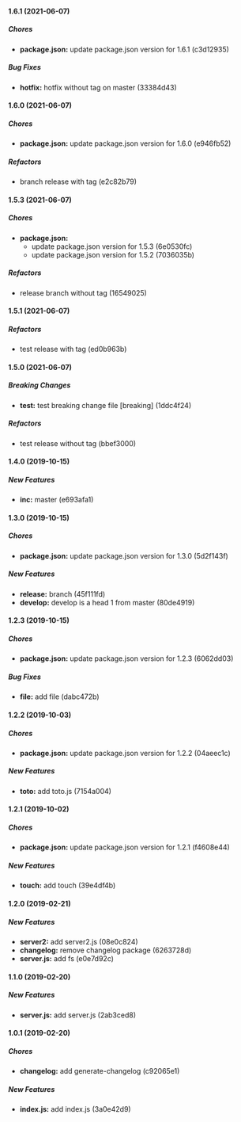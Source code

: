 #### 1.6.1 (2021-06-07)

##### Chores

* **package.json:**  update package.json version for 1.6.1 (c3d12935)

##### Bug Fixes

* **hotfix:**  hotfix without tag on master (33384d43)

#### 1.6.0 (2021-06-07)

##### Chores

* **package.json:**  update package.json version for 1.6.0 (e946fb52)

##### Refactors

*  branch release with tag (e2c82b79)

#### 1.5.3 (2021-06-07)

##### Chores

* **package.json:**
  *  update package.json version for 1.5.3 (6e0530fc)
  *  update package.json version for 1.5.2 (7036035b)

##### Refactors

*  release branch without tag (16549025)

#### 1.5.1 (2021-06-07)

##### Refactors

*  test release with tag (ed0b963b)

#### 1.5.0 (2021-06-07)

##### Breaking Changes

* **test:**  test breaking change file [breaking] (1ddc4f24)

##### Refactors

*  test release without tag (bbef3000)

#### 1.4.0 (2019-10-15)

##### New Features

* **inc:**  master (e693afa1)

#### 1.3.0 (2019-10-15)

##### Chores

* **package.json:**  update package.json version for 1.3.0 (5d2f143f)

##### New Features

* **release:**  branch (45f111fd)
* **develop:**  develop is a head 1 from master (80de4919)

#### 1.2.3 (2019-10-15)

##### Chores

* **package.json:**  update package.json version for 1.2.3 (6062dd03)

##### Bug Fixes

* **file:**  add file (dabc472b)

#### 1.2.2 (2019-10-03)

##### Chores

* **package.json:**  update package.json version for 1.2.2 (04aeec1c)

##### New Features

* **toto:**  add toto.js (7154a004)

#### 1.2.1 (2019-10-02)

##### Chores

* **package.json:**  update package.json version for 1.2.1 (f4608e44)

##### New Features

* **touch:**  add touch (39e4df4b)

#### 1.2.0 (2019-02-21)

##### New Features

* **server2:**  add server2.js (08e0c824)
* **changelog:**  remove changelog package (6263728d)
* **server.js:**  add fs (e0e7d92c)

#### 1.1.0 (2019-02-20)

##### New Features

* **server.js:**  add server.js (2ab3ced8)

#### 1.0.1 (2019-02-20)

##### Chores

* **changelog:**  add generate-changelog (c92065e1)

##### New Features

* **index.js:**  add index.js (3a0e42d9)

